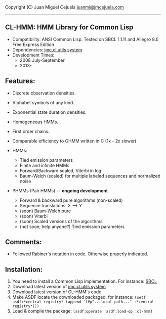 Copyright (C) Juan Miguel Cejuela <juanmi@jmcejuela.com>

--------------------------------------------------------------------------------
CL-HMM: HMM Library for Common Lisp
--------------------------------------------------------------------------------

* Compatibility: ANSI Common Lisp. Tested on SBCL 1.1.11 and Allegro 8.0 Free Express Edition
* Dependencies: [jmc.cl.utils system](https://github.com/jmcejuela/jmc.cl.utils)
* Development Times:
  * 2008 July-September
  * 2013-


Features:
--------------------------------------------------------------------------------

* Discrete observation densities.
* Alphabet symbols of any kind.
* Exponential state duration densities.
* Homogeneous HMMs.
* First order chains.
* Comparable efficiency to GHMM written in C (1x - 2x slower)
* HMMs:
  * Tied emission parameters
  * Finite and infinite HMMs
  * Forward/Backward scaled, Viterbi in log
  * Baum-Welch (scaled) for multiple labeled sequences and normalized noise

* PHMMs (Pair HMMs) -- **ongoing development**
  * Forward & backward pure algorithms (non-scaled)
  * Sequence translations: X --> Y
  * (soon) Baum-Welch pure
  * (soon) Viterbi
  * (soon) Scaled versions of the algorithms
  * (not soon; help anyone?) Tied emission parameters


Comments:
--------------------------------------------------------------------------------

- Followed Rabiner's notation in code. Otherwise properly indicated.


Installation:
--------------------------------------------------------------------------------

1. You need to install a Common Lisp implementation. For instance: [SBCL](http://www.sbcl.org/)
2. Download latest version of [jmc.cl.utils system](https://github.com/jmcejuela/jmc.cl.utils)
3. Download latest version of CL-HMM's code
4. Make ASDF locate the downloaded packaged, for instance: `(setf asdf:*central-registry* (append '(#p"...local path..." :*central-registry*)))`
5. Load & compile the package: `(asdf:operate 'asdf:load-op :cl-hmm)`
